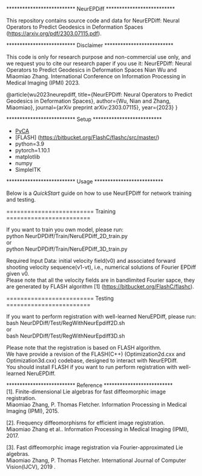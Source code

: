************************** NeurEPDiff ************************** 

This repository contains source code and data for NeurEPDiff: Neural Operators to Predict Geodesics in Deformation Spaces (https://arxiv.org/pdf/2303.07115.pdf).


************************** Disclaimer ************************** 

This code is only for research purpose and non-commercial use only, and we request you to cite our research paper if you use it:
NeurEPDiff: Neural Operators to Predict Geodesics in Deformation Spaces
Nian Wu and Miaomiao Zhang. International Conference on Information Processing in Medical Imaging (IPMI) 2023.

@article{wu2023neurepdiff,
  title={NeurEPDiff: Neural Operators to Predict Geodesics in Deformation Spaces},
  author={Wu, Nian and Zhang, Miaomiao},
  journal={arXiv preprint arXiv:2303.07115},
  year={2023}
}


************************** Setup ************************** 
* [PyCA](https://bitbucket.org/scicompanat/pyca) 
* [FLASH] (https://bitbucket.org/FlashC/flashc/src/master/)
* python=3.9
* pytorch=1.10.1
* matplotlib
* numpy
* SimpleITK


************************** Usage ************************** 

Below is a *QuickStart* guide on how to use NeurEPDiff for network training and testing.

========================= Training ========================

If you want to train you own model, please run:  
python NeurDPDiff/Train/NeruEPDiff_2D_train.py   
or  
python NeurDPDiff/Train/NeruEPDiff_3D_train.py   

Required Input Data: initial velocity field(v0) and associated forward shooting velocity sequence(v1-vt), i.e., numerical solutions of Fourier EPDiff given v0.  
Please note that all the velocity fields are in bandlimited Fourier sapce, they are generated by FLASH algorithm [1] (https://bitbucket.org/FlashC/flashc).  

========================= Testing ========================

If you want to perform registration with well-learned NeruEPDiff, please run:  
bash NeurDPDiff/Test/RegWithNeurEpdiff2D.sh  
or  
bash NeurDPDiff/Test/RegWithNeurEpdiff3D.sh  

Please note that the registration is based on FLASH algorithm.   
We have provide a revision of the FLASH(C++) (Optimization2d.cxx and Optimization3d.cxx) codebase, designed to interact with NeurEPDiff.   
You should install FLASH if you want to run perform registration with well-learned NeruEPDiff.   



************************** Reference **************************                   
[1]. Finite-dimensional Lie algebras for fast diffeomorphic image registration.  
      Miaomiao Zhang, P. Thomas Fletcher. Information Processing in Medical Imaging (IPMI), 2015.
      
[2]. Frequency diffeomorphisms for efficient image registration.  
      Miaomiao Zhang et al.. Information Processing in Medical Imaging (IPMI), 2017.  
      
[3]. Fast diffeomorphic image registration via Fourier-approximated Lie algebras.  
      Miaomiao Zhang, P. Thomas Fletcher. International Journal of Computer Vision(IJCV), 2019 . 


